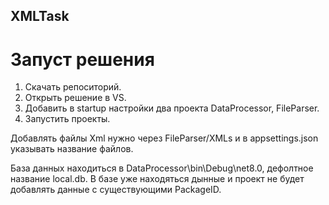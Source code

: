 ## XMLTask

# Запуст решения

1. Скачать репоситорий.
2. Открыть решение в VS.
3. Добавить в startup настройки два проекта DataProcessor, FileParser.
4. Запустить проекты.

Добавлять файлы Xml нужно через FileParser/XMLs и в appsettings.json указывать название файлов.

База данных находиться в DataProcessor\bin\Debug\net8.0, дефолтное название local.db. В базе уже находяться дынные и проект не будет добавлять данные с существующими PackageID.